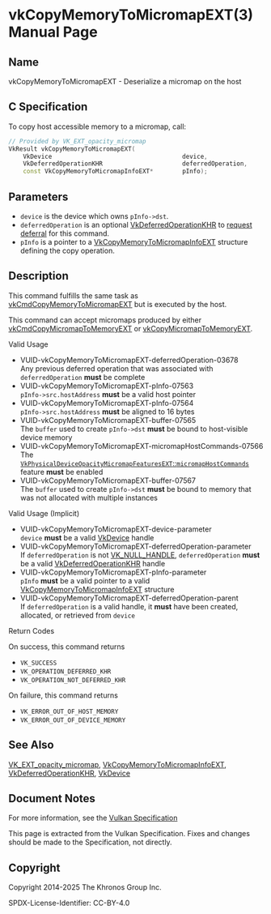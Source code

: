 # vkCopyMemoryToMicromapEXT(3) Manual Page

## Name

vkCopyMemoryToMicromapEXT - Deserialize a micromap on the host



## [](#_c_specification)C Specification

To copy host accessible memory to a micromap, call:

```c++
// Provided by VK_EXT_opacity_micromap
VkResult vkCopyMemoryToMicromapEXT(
    VkDevice                                    device,
    VkDeferredOperationKHR                      deferredOperation,
    const VkCopyMemoryToMicromapInfoEXT*        pInfo);
```

## [](#_parameters)Parameters

- `device` is the device which owns `pInfo->dst`.
- `deferredOperation` is an optional [VkDeferredOperationKHR](https://registry.khronos.org/vulkan/specs/latest/man/html/VkDeferredOperationKHR.html) to [request deferral](https://registry.khronos.org/vulkan/specs/latest/html/vkspec.html#deferred-host-operations-requesting) for this command.
- `pInfo` is a pointer to a [VkCopyMemoryToMicromapInfoEXT](https://registry.khronos.org/vulkan/specs/latest/man/html/VkCopyMemoryToMicromapInfoEXT.html) structure defining the copy operation.

## [](#_description)Description

This command fulfills the same task as [vkCmdCopyMemoryToMicromapEXT](https://registry.khronos.org/vulkan/specs/latest/man/html/vkCmdCopyMemoryToMicromapEXT.html) but is executed by the host.

This command can accept micromaps produced by either [vkCmdCopyMicromapToMemoryEXT](https://registry.khronos.org/vulkan/specs/latest/man/html/vkCmdCopyMicromapToMemoryEXT.html) or [vkCopyMicromapToMemoryEXT](https://registry.khronos.org/vulkan/specs/latest/man/html/vkCopyMicromapToMemoryEXT.html).

Valid Usage

- [](#VUID-vkCopyMemoryToMicromapEXT-deferredOperation-03678)VUID-vkCopyMemoryToMicromapEXT-deferredOperation-03678  
  Any previous deferred operation that was associated with `deferredOperation` **must** be complete
- [](#VUID-vkCopyMemoryToMicromapEXT-pInfo-07563)VUID-vkCopyMemoryToMicromapEXT-pInfo-07563  
  `pInfo->src.hostAddress` **must** be a valid host pointer
- [](#VUID-vkCopyMemoryToMicromapEXT-pInfo-07564)VUID-vkCopyMemoryToMicromapEXT-pInfo-07564  
  `pInfo->src.hostAddress` **must** be aligned to 16 bytes
- [](#VUID-vkCopyMemoryToMicromapEXT-buffer-07565)VUID-vkCopyMemoryToMicromapEXT-buffer-07565  
  The `buffer` used to create `pInfo->dst` **must** be bound to host-visible device memory
- [](#VUID-vkCopyMemoryToMicromapEXT-micromapHostCommands-07566)VUID-vkCopyMemoryToMicromapEXT-micromapHostCommands-07566  
  The [`VkPhysicalDeviceOpacityMicromapFeaturesEXT`::`micromapHostCommands`](https://registry.khronos.org/vulkan/specs/latest/html/vkspec.html#features-micromapHostCommands) feature **must** be enabled
- [](#VUID-vkCopyMemoryToMicromapEXT-buffer-07567)VUID-vkCopyMemoryToMicromapEXT-buffer-07567  
  The `buffer` used to create `pInfo->dst` **must** be bound to memory that was not allocated with multiple instances

Valid Usage (Implicit)

- [](#VUID-vkCopyMemoryToMicromapEXT-device-parameter)VUID-vkCopyMemoryToMicromapEXT-device-parameter  
  `device` **must** be a valid [VkDevice](https://registry.khronos.org/vulkan/specs/latest/man/html/VkDevice.html) handle
- [](#VUID-vkCopyMemoryToMicromapEXT-deferredOperation-parameter)VUID-vkCopyMemoryToMicromapEXT-deferredOperation-parameter  
  If `deferredOperation` is not [VK\_NULL\_HANDLE](https://registry.khronos.org/vulkan/specs/latest/man/html/VK_NULL_HANDLE.html), `deferredOperation` **must** be a valid [VkDeferredOperationKHR](https://registry.khronos.org/vulkan/specs/latest/man/html/VkDeferredOperationKHR.html) handle
- [](#VUID-vkCopyMemoryToMicromapEXT-pInfo-parameter)VUID-vkCopyMemoryToMicromapEXT-pInfo-parameter  
  `pInfo` **must** be a valid pointer to a valid [VkCopyMemoryToMicromapInfoEXT](https://registry.khronos.org/vulkan/specs/latest/man/html/VkCopyMemoryToMicromapInfoEXT.html) structure
- [](#VUID-vkCopyMemoryToMicromapEXT-deferredOperation-parent)VUID-vkCopyMemoryToMicromapEXT-deferredOperation-parent  
  If `deferredOperation` is a valid handle, it **must** have been created, allocated, or retrieved from `device`

Return Codes

On success, this command returns

- `VK_SUCCESS`
- `VK_OPERATION_DEFERRED_KHR`
- `VK_OPERATION_NOT_DEFERRED_KHR`

On failure, this command returns

- `VK_ERROR_OUT_OF_HOST_MEMORY`
- `VK_ERROR_OUT_OF_DEVICE_MEMORY`

## [](#_see_also)See Also

[VK\_EXT\_opacity\_micromap](https://registry.khronos.org/vulkan/specs/latest/man/html/VK_EXT_opacity_micromap.html), [VkCopyMemoryToMicromapInfoEXT](https://registry.khronos.org/vulkan/specs/latest/man/html/VkCopyMemoryToMicromapInfoEXT.html), [VkDeferredOperationKHR](https://registry.khronos.org/vulkan/specs/latest/man/html/VkDeferredOperationKHR.html), [VkDevice](https://registry.khronos.org/vulkan/specs/latest/man/html/VkDevice.html)

## [](#_document_notes)Document Notes

For more information, see the [Vulkan Specification](https://registry.khronos.org/vulkan/specs/latest/html/vkspec.html#vkCopyMemoryToMicromapEXT)

This page is extracted from the Vulkan Specification. Fixes and changes should be made to the Specification, not directly.

## [](#_copyright)Copyright

Copyright 2014-2025 The Khronos Group Inc.

SPDX-License-Identifier: CC-BY-4.0